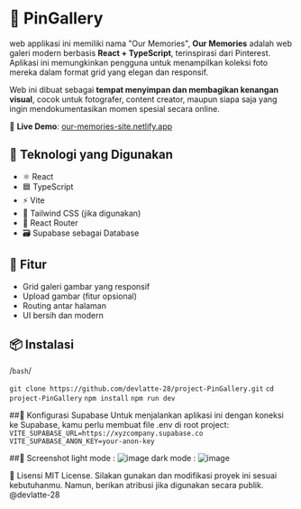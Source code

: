 # 📌 PinGallery
web applikasi ini memiliki nama "Our Memories",
**Our Memories** adalah web galeri modern berbasis **React + TypeScript**, terinspirasi dari Pinterest. Aplikasi ini memungkinkan pengguna untuk menampilkan koleksi foto mereka dalam format grid yang elegan dan responsif.

Web ini dibuat sebagai **tempat menyimpan dan membagikan kenangan visual**, cocok untuk fotografer, content creator, maupun siapa saja yang ingin mendokumentasikan momen spesial secara online.

🔗 **Live Demo**: [our-memories-site.netlify.app](https://our-memories-site.netlify.app/)

## 🚀 Teknologi yang Digunakan

- ⚛️ React
- 🟦 TypeScript
- ⚡ Vite
- 🎨 Tailwind CSS (jika digunakan)
- 🔗 React Router
- 🗃️ Supabase sebagai Database

## 🧩 Fitur

- Grid galeri gambar yang responsif
- Upload gambar (fitur opsional)
- Routing antar halaman
- UI bersih dan modern

## 📦 Instalasi

/```bash```/

```git clone https://github.com/devlatte-28/project-PinGallery.git```
```cd project-PinGallery```
```npm install```
```npm run dev```

##🔐 Konfigurasi Supabase
Untuk menjalankan aplikasi ini dengan koneksi ke Supabase, kamu perlu membuat file .env di root project:
```VITE_SUPABASE_URL=https://xyzcompany.supabase.co```
```VITE_SUPABASE_ANON_KEY=your-anon-key```

##📸 Screenshot
light mode : ![image](https://github.com/user-attachments/assets/15aac783-bdf3-4da0-a802-ed8eb19929a3)
dark mode  : ![image](https://github.com/user-attachments/assets/c77a5ed7-8481-4004-9893-9c33872ecda7)

📄 Lisensi
MIT License. Silakan gunakan dan modifikasi proyek ini sesuai kebutuhanmu. Namun, berikan atribusi jika digunakan secara publik.
@devlatte-28









